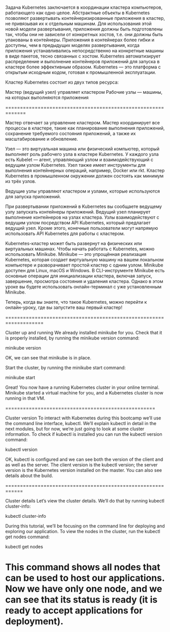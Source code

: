 Задача Kubernetes заключается в координации кластера компьютеров, работающего как одно целое. Абстрактные объекты в Kubernetes позволяют развертывать контейнеризированные приложения в кластер, не привязывая их к отдельным машинам. Для использования этой новой модели развертывания, приложения должны быть подготовлены так, чтобы они не зависели от конкретных хостов, т.е. они должны быть упакованы в контейнеры. Приложения в контейнерах более гибки и доступны, чем в предыдущих моделях развертывания, когда приложения устанавливались непосредственно на конкретные машины в виде пакетов, тесно связанных с хостом. Kubernetes автоматизирует распределение и выполнение контейнеров приложений для запуска в кластере более эффективным образом. 
Kubernetes — это платформа с открытым исходным кодом, готовая к промышленной эксплуатации.

Кластер Kubernetes состоит из двух типов ресурса:

Мастер (ведущий узел) управляет кластером
Рабочие узлы — машины, на которых выполняются приложения

=============================================================

Мастер отвечает за управление кластером. Мастер координирует все процессы в кластере, такие как планирование выполнения приложений, сохранение требуемого состояния приложений, а также их масштабирование и обновление.

Узел — это виртуальная машина или физический компьютер, который выполняет роль рабочего узла в кластере Kubernetes. У каждого узла есть Kubelet — агент, управляющий узлом и взаимодействующий с ведущим узлом Kubernetes. Узел также имеет инструменты для выполнения контейнерных операций, например, Docker или rkt. Кластер Kubernetes в промышленном окружении должен состоять как минимум из трёх узлов.

Ведущие узлы управляют кластером и узлами, которые используются для запуска приложений.

При развертывании приложений в Kubernetes вы сообщаете ведущему узлу запускать контейнеры приложений. Ведущий узел планирует выполнение контейнеров на узлах кластера. Узлы взаимодействуют с ведущим узлом посредством API Kubernetes, который предлагает ведущий узел. Кроме этого, конечные пользователи могут напрямую использовать API Kubernetes для работы с кластером.

Kubernetes-кластер может быть развернут на физических или виртуальных машинах. Чтобы начать работать с Kubernetes, можно использовать Minikube. Minikube — это упрощённая реализация Kubernetes, которая создает виртуальную машину на вашем локальном компьютере и разворачивает простой кластер с одним узлом. Minikube доступен для Linux, macOS и Windows. В CLI-инструменте Minikube есть основные операции для инициализации кластера, включая запуск, завершение, просмотра состояния и удаления кластера. Однако в этом уроке вы будете использовать онлайн-терминал с уже установленным Minikube.

Теперь, когда вы знаете, что такое Kubernetes, можно перейти к онлайн-уроку, где вы запустите ваш первый кластер!

===================================================================

Cluster up and running
We already installed minikube for you. Check that it is properly installed, by running the minikube version command:

minikube version

OK, we can see that minikube is in place.

Start the cluster, by running the minikube start command:

minikube start

Great! You now have a running Kubernetes cluster in your online terminal. Minikube started a virtual machine for you, and a Kubernetes cluster is now running in that VM.

===================================================

Cluster version
To interact with Kubernetes during this bootcamp we’ll use the command line interface, kubectl. We’ll explain kubectl in detail in the next modules, but for now, we’re just going to look at some cluster information. To check if kubectl is installed you can run the kubectl version command:

kubectl version

OK, kubectl is configured and we can see both the version of the client and as well as the server. The client version is the kubectl version; the server version is the Kubernetes version installed on the master. You can also see details about the build.

============================================================

Cluster details
Let’s view the cluster details. We’ll do that by running kubectl cluster-info:

kubectl cluster-info

During this tutorial, we’ll be focusing on the command line for deploying and exploring our application. To view the nodes in the cluster, run the kubectl get nodes command:

kubectl get nodes

This command shows all nodes that can be used to host our applications. Now we have only one node, and we can see that its status is ready (it is ready to accept applications for deployment).
=====================================================================